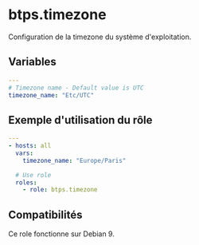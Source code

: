 # btps.timezone

Configuration de la timezone du système d'exploitation.

## Variables

```yaml
---
# Timezone name - Default value is UTC
timezone_name: "Etc/UTC"

```

## Exemple d'utilisation du rôle

```yaml
---
- hosts: all
  vars:
    timezone_name: "Europe/Paris"

  # Use role
  roles:
    - role: btps.timezone

```

## Compatibilités

Ce role fonctionne sur Debian 9.
